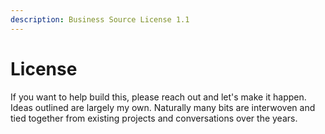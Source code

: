 ```yaml
---
description: Business Source License 1.1
---
```


# License

If you want to help build this, please reach out and let's make it happen.  Ideas outlined are largely my own.  Naturally many bits are interwoven and tied together from existing projects and conversations over the years.
